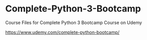 # Complete-Python-3-Bootcamp
Course Files for Complete Python 3 Bootcamp Course on Udemy

https://www.udemy.com/complete-python-bootcamp/
